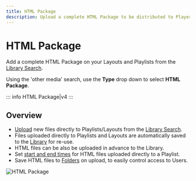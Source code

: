 ```yaml
---
title: HTML Package
description: Upload a complete HTML Package to be distributed to Players
---
```


# HTML Package

Add a complete HTML Package on your Layouts and Playlists from the [Library Search](layouts_editor.html#content-library-search). 

Using the 'other media' search, use the **Type** drop down to select **HTML Package**.

::: info
HTML Package|v4
:::

## Overview

- [Upload](media_library.html#content-add-media-upload) new files directly to Playlists/Layouts from the [Library Search](layouts_editor.html#content-library-search).
- Files uploaded directly to Playlists and Layouts are automatically saved to the [Library](media_library.html) for re-use.
- HTML files can be also be uploaded in advance to the Library.
- Set [start and end times](media_playlists.html#content-widget-expiry-dates) for HTML files uploaded directly to a Playlist.
- Save HTML files to [Folders](tour_folders.html#content-saving-to-folders) on upload, to easily control access to Users.

![HTML Package](/img/v4_media_module_htmlpackage.png) 